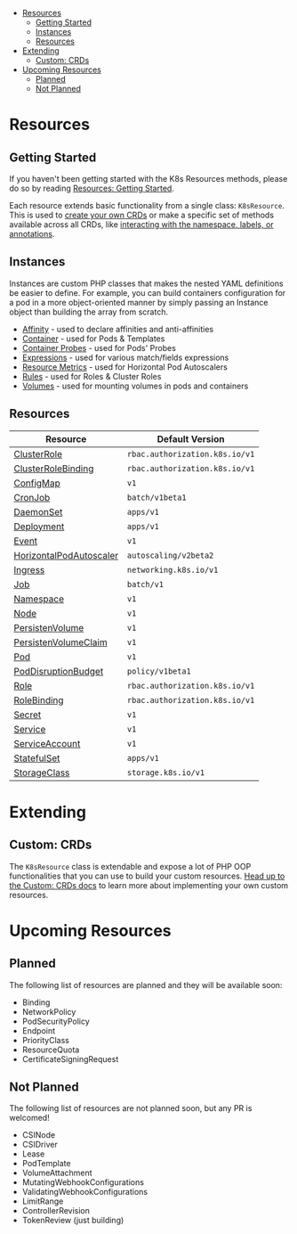 - [Resources](#resources)
  - [Getting Started](#getting-started)
  - [Instances](#instances)
  - [Resources](#resources-1)
- [Extending](#extending)
  - [Custom: CRDs](#custom-crds)
- [Upcoming Resources](#upcoming-resources)
  - [Planned](#planned)
  - [Not Planned](#not-planned)

# Resources

## Getting Started

If you haven't been getting started with the K8s Resources methods, please do so by reading [Resources: Getting Started](RESOURCES-GETTING-STARTED.md).

Each resource extends basic functionality from a single class: `K8sResource`. This is used to [create your own CRDs](CUSTOM-CRDS.md) or make a specific set of methods available across all CRDs, like [interacting with the namespace, labels, or annotations](kinds/Resource.md).

## Instances

Instances are custom PHP classes that makes the nested YAML definitions be easier to define. For example, you can build containers configuration for a pod in a more object-oriented manner by simply passing an Instance object than building the array from scratch.

- [Affinity](instances/Affinity.md) - used to declare affinities and anti-affinities
- [Container](instances/Container.md) - used for Pods & Templates
- [Container Probes](instances/Probes.md) - used for Pods' Probes
- [Expressions](instances/Expression.md) - used for various match/fields expressions
- [Resource Metrics](instances/Metrics.md) - used for Horizontal Pod Autoscalers
- [Rules](instances/Rules.md) - used for Roles & Cluster Roles
- [Volumes](instances/Volumes.md) - used for mounting volumes in pods and containers

## Resources

| Resource | Default Version
| - | -
| [ClusterRole](kinds/ClusterRole.md) | `rbac.authorization.k8s.io/v1`
| [ClusterRoleBinding](kinds/ClusterRoleBinding.md) | `rbac.authorization.k8s.io/v1`
| [ConfigMap](kinds/ConfigMap.md) | `v1`
| [CronJob](kinds/CronJob.md) | `batch/v1beta1`
| [DaemonSet](kinds/DaemonSet.md) | `apps/v1`
| [Deployment](kinds/Deployment.md) | `apps/v1`
| [Event](docs/kinds/Event.md) | `v1`
| [HorizontalPodAutoscaler](kinds/HorizontalPodAutoscaler.md) | `autoscaling/v2beta2`
| [Ingress](kinds/Ingress.md) | `networking.k8s.io/v1` |
| [Job](kinds/Job.md) | `batch/v1`
| [Namespace](kinds/Namespace.md) | `v1`
| [Node](kinds/Node.md) | `v1`
| [PersistenVolume](kinds/PersistentVolume.md) | `v1`
| [PersistenVolumeClaim](kinds/PersistentVolumeClaim.md) | `v1`
| [Pod](kinds/Pod.md) | `v1`
| [PodDisruptionBudget](kinds/PodDisruptionBudget.md) | `policy/v1beta1`
| [Role](kinds/Role.md) | `rbac.authorization.k8s.io/v1`
| [RoleBinding](kinds/RoleBinding.md) | `rbac.authorization.k8s.io/v1`
| [Secret](kinds/Secret.md) | `v1`
| [Service](kinds/Service.md) | `v1`
| [ServiceAccount](kinds/ServiceAccount.md) | `v1`
| [StatefulSet](kinds/StatefulSet.md) | `apps/v1`
| [StorageClass](kinds/StorageClass.md) | `storage.k8s.io/v1`

# Extending

## Custom: CRDs

The `K8sResource` class is extendable and expose a lot of PHP OOP functionalities that you can use to build your custom resources. [Head up to the Custom: CRDs docs](CUSTOM-CRDS.md) to learn more about implementing your own custom resources.

# Upcoming Resources

## Planned

The following list of resources are planned and they will be available soon:

- Binding
- NetworkPolicy
- PodSecurityPolicy
- Endpoint
- PriorityClass
- ResourceQuota
- CertificateSigningRequest

## Not Planned

The following list of resources are not planned soon, but any PR is welcomed!

- CSINode
- CSIDriver
- Lease
- PodTemplate
- VolumeAttachment
- MutatingWebhookConfigurations
- ValidatingWebhookConfigurations
- LimitRange
- ControllerRevision
- TokenReview (just building)
